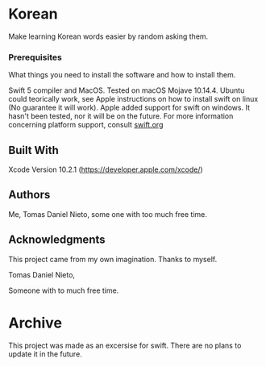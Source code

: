 # Korean

Make learning Korean words easier by random asking them.

### Prerequisites

What things you need to install the software and how to install them.

Swift 5 compiler and MacOS.
Tested  on macOS Mojave 10.14.4.
Ubuntu could teorically work, see Apple instructions on how to install swift on linux (No guarantee it will work).
Apple added support for swift on windows. It hasn't been tested, nor it will be on the future.
For more information concerning platform support, consult [swift.org](https://swift.org/platform-support/)

## Built With

Xcode Version 10.2.1 (https://developer.apple.com/xcode/)

## Authors

Me, Tomas Daniel Nieto, some one with too much free time.

## Acknowledgments

This project came from my own imagination.
Thanks to myself.

Tomas Daniel Nieto,

Someone with to much free time.

# Archive
This project was made as an excersise for swift. There are no plans to update it in the future.

